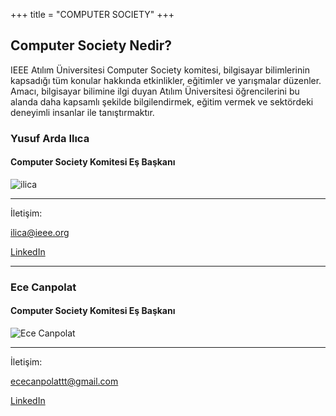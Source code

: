 +++
title = "COMPUTER SOCIETY"
+++

## Computer Society Nedir?

IEEE Atılım Üniversitesi Computer Society komitesi, bilgisayar bilimlerinin kapsadığı tüm konular hakkında etkinlikler, eğitimler ve yarışmalar düzenler. Amacı, bilgisayar bilimine ilgi duyan Atılım Üniversitesi öğrencilerini bu alanda daha kapsamlı şekilde bilgilendirmek, eğitim vermek ve sektördeki deneyimli insanlar ile tanıştırmaktır.

### Yusuf Arda Ilıca
#### Computer Society Komitesi Eş Başkanı
 ![ilica](/img/yk/ilica.jpg)
_________
İletişim:

[ilica@ieee.org](mailto:ilica@ieee.org)

[LinkedIn](https://www.linkedin.com/in/ardailica/)
________

### Ece Canpolat
#### Computer Society Komitesi Eş Başkanı
 ![Ece Canpolat](/img/yk/canpolat.jpg)
_________
İletişim:

[ececanpolattt@gmail.com](mailto:ececanpolattt@gmail.com)

[LinkedIn](https://www.linkedin.com/in/ece-canpolat-9a2594257/)
